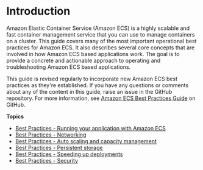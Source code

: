 # Introduction<a name="intro"></a>

Amazon Elastic Container Service \(Amazon ECS\) is a highly scalable and fast container management service that you can use to manage containers on a cluster\. This guide covers many of the most important operational best practices for Amazon ECS\. It also describes several core concepts that are involved in how Amazon ECS based applications work\. The goal is to provide a concrete and actionable approach to operating and troubleshooting Amazon ECS based applications\.

This guide is revised regularly to incorporate new Amazon ECS best practices as they're established\. If you have any questions or comments about any of the content in this guide, raise an issue in the GitHub repository\. For more information, see [Amazon ECS Best Practices Guide](https://github.com/awsdocs/amazon-ecs-bestpractices-guide) on GitHub\.

**Topics**
+ [Best Practices \- Running your application with Amazon ECS](application.md)
+ [Best Practices \- Networking](networking.md)
+ [Best Practices \- Auto scaling and capacity management](capacity.md)
+ [Best Practices \- Persistent storage](storage.md)
+ [Best Practices \- Speeding up deployments](deployment.md)
+ [Best Practices \- Security](security.md)